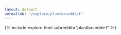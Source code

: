 ```yaml
---
layout: default
permalink: "/explore/plantbaseddiet"
---
```


<link rel="stylesheet" type="text/css" href="/static/css/explore.css">
{% include explore.html subreddit="plantbaseddiet" %}
